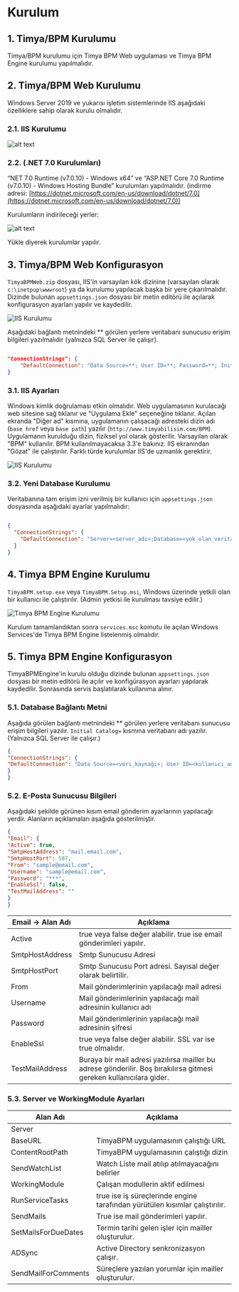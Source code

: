  
 
  
# Kurulum 

## 1. Timya/BPM Kurulumu
Timya/BPM kurulumu için Timya BPM Web uygulaması ve Timya BPM Engine kurulumu yapılmalıdır.

## 2. Timya/BPM Web Kurulumu
Windows Server 2019 ve yukarısı işletim sistemlerinde IIS aşağıdaki özelliklere sahip olarak kurulu olmalıdır.

### 2.1. IIS Kurulumu

![alt text](/TimyaBPM-Documents//images/iss.png)
 

### 2.2. (.NET 7.0 Kurulumları)
“NET 7.0 Runtime (v7.0.10) - Windows x64” ve “ASP.NET Core 7.0 Runtime (v7.0.10) - Windows Hosting Bundle” kurulumları yapılmalıdır. (indirme adresi: [https://dotnet.microsoft.com/en-us/download/dotnet/7.0](https://dotnet.microsoft.com/en-us/download/dotnet/7.0))

 Kurulumların indirileceği yerler:

![alt text](/TimyaBPM-Documents//images/NET7.png)

Yükle diyerek kurulumlar yapılır.

## 3. Timya/BPM Web Konfigurasyon



`TimyaBPMWeb.zip` dosyası,  IIS'in varsayılan kök dizinine (varsayılan olarak `c:\inetpup\wwwroot`) ya da kurulumu yapılacak başka bir yere çıkarılmalıdır. Dizinde bulunan `appsettings.json` dosyası bir metin editörü ile açılarak konfigurasyon ayarları yapılır ve kaydedilir.

![IIS Kurulumu](/TimyaBPM-Documents/images/web.png)

Aşağıdaki bağlantı metnindeki ** görülen yerlere veritabanı sunucusu erişim bilgileri yazılmalıdır (yalnızca SQL Server ile çalışır).

```json

"ConnectionStrings": {
    "DefaultConnection": "Data Source=**; User ID=**; Password=**; Initial Catalog=**; TrustServerCertificate=True"
}

```


### 3.1. IIS Ayarları

Windows kimlik doğrulaması etkin olmalıdır. Web uygulamasının kurulacağı web sitesine sağ tıklanır ve "Uygulama Ekle" seçeneğine tıklanır. Açılan ekranda "Diğer ad" kısmına, uygulamanın çalışacağı adresteki dizin adı (`base href` veya `base path`) yazılır (`http://www.timyabilisim.com/BPM`). Uygulamanın kurulduğu dizin, fiziksel yol olarak gösterilir. Varsayılan olarak "BPM" kullanılır. BPM kullanılmayacaksa 3.3'e bakınız. IIS ekranından "Gözat" ile çalıştırılır. Farklı türde kurulumlar IIS'de uzmanlık gerektirir.


![IIS Kurulumu](/TimyaBPM-Documents/images/ISSayarları.png)

### 3.2. Yeni Database Kurulumu

Veritabanına tam erişim izni verilmiş bir kullanıcı için `appsettings.json` dosyasında aşağıdaki ayarlar yapılmalıdır:

```json

{
  "ConnectionStrings": {
    "DefaultConnection": "Server=<server_adı>;Database=<yok_olan_veritabanı_adı>;Trusted_Connection=True;MultipleActiveResultSets=true"
  }
}

```


## 4. Timya BPM Engine Kurulumu

`TimyaBPM.setup.exe` veya `TimyaBPM.Setup.msi`, Windows üzerinde yetkili olan bir kullanıcı ile çalıştırılır. (Admin yetkisi ile kurulması tavsiye edilir.)

![Timya BPM Engine Kurulumu](/TimyaBPM-Documents/images/enginekurulum.png)

Kurulum tamamlandıktan sonra `services.msc` komutu ile açılan Windows Services'de Timya BPM Engine listelenmiş olmalıdır.



## 5. Timya BPM Engine Konfigurasyon	

TimyaBPMEngine'in kurulu olduğu dizinde bulunan `appsettings.json` dosyası bir metin editörü ile açılır ve konfigürasyon ayarları yapılarak kaydedilir. Sonrasında servis başlatılarak kullanıma alınır.


### 5.1. Database Bağlantı Metni

Aşağıda görülen bağlantı metnindeki ** görülen yerlere veritabanı sunucusu erişim bilgileri yazılır. `Initial Catalog=` kısmına veritabanı adı yazılır. (Yalnızca SQL Server ile çalışır.)


```json
{
"ConnectionStrings": {
"DefaultConnection": "Data Source=<veri_kaynağı>; User ID=<kullanıcı_adı>; Password=<şifre>; Initial Catalog=<başlangıç_kataloğu>; TrustServerCertificate=True"
}
}
```

### 5.2. E-Posta Sunucusu Bilgileri

Aşağıdaki şekilde görünen kısım email gönderim ayarlarının yapılacağı yerdir. Alanların açıklamaları aşağıda gösterilmiştir.


```json
{
"Email": {
"Active": true,
"SmtpHostAddress": "mail.email.com",
"SmtpHostPort": 587,
"From": "sample@email.com",
"Username": "sample@email.com",
"Password": "***",
"EnableSsl": false,
"TestMailAddress": ""
}
}
```

| Email -> Alan Adı   | Açıklama                                                                                     |
|---------------------|----------------------------------------------------------------------------------------------|
| Active              | true veya false değer alabilir. true ise email gönderimleri yapılır.                         |
| SmtpHostAddress     | Smtp Sunucusu Adresi                                                                         |
| SmtpHostPort        | Smtp Sunucusu Port adresi. Sayısal değer olarak belirtilir.                                  |
| From                | Mail gönderimlerinin yapılacağı mail adresi                                                  |
| Username            | Mail gönderimlerinin yapılacağı mail adresinin kullanıcı adı                                 |
| Password            | Mail gönderimlerinin yapılacağı mail adresinin şifresi                                       |
| EnableSsl           | true veya false değer alabilir. SSL var ise true olmalıdır.                                  |
| TestMailAddress     | Buraya bir mail adresi yazılırsa mailler bu adrese gönderilir. Boş bırakılırsa gitmesi gereken kullanıcılara gider. |



### 5.3. Server ve WorkingModule Ayarları	


| Alan Adı               | Açıklama                                                                                       |
|------------------------|------------------------------------------------------------------------------------------------|
| Server                 |                                                                                                |
| BaseURL                | TimyaBPM uygulamasının çalıştığı URL                                                           |
| ContentRootPath        | TimyaBPM uygulamasının çalıştığı dizin                                                         |
| SendWatchList          | Watch Liste mail atılıp atılmayacağını belirler                                                |
| WorkingModule          | Çalışan modullerin aktif edilmesi                                                              |
| RunServiceTasks        | true ise iş süreçlerinde engine tarafından yürütülen kısımlar çalıştırılır.                    |
| SendMails              | True ise mail gönderimleri yapılır.                                                            |
| SetMailsForDueDates    | Termin tarihi gelen işler için mailler oluşturulur.                                            |
| ADSync                 | Active Directory senkronizasyon çalışır.                                                       |
| SendMailForComments    | Süreçlere yazılan yorumlar için mailler oluşturulur.                                            |




 
 